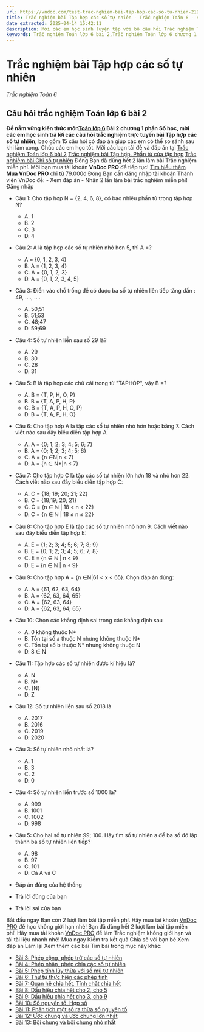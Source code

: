```yaml
---
url: https://vndoc.com/test-trac-nghiem-bai-tap-hop-cac-so-tu-nhien-219083
title: Trắc nghiệm bài Tập hợp các số tự nhiên - Trắc nghiệm Toán 6 - VnDoc.com
date_extracted: 2025-04-14 15:42:11
description: Mời các em học sinh luyện tập với bộ câu hỏi Trắc nghiệm Toán lớp 6 Chương 1 bài 2: Tập hợp các số tự nhiên của tập hợp để ôn tập và củng cố thêm kiến thức trọng tâm của bài.
keywords: Trắc nghiệm Toán lớp 6 bài 2,Trắc nghiệm Toán lớp 6 chương 1 bài 2,bài tập Tập hợp các số tự nhiên,bài tập toán lớp 6,toán lớp 6,bài tập chương 1 toán 6,Tập hợp các số tự nhiên lớp 6
---
```


# Trắc nghiệm bài Tập hợp các số tự nhiên
 _Trắc nghiệm Toán 6_
## **Câu hỏi trắc nghiệm Toán lớp 6 bài 2**
**Để nắm vững kiến thức môn[Toán lớp 6](<https://vndoc.com/test-mon-toan-lop6>) Bài 2 chương 1 phần Số học, mời các em học sinh trả lời các câu hỏi trắc nghiệm trực tuyến bài Tập hợp các số tự nhiên,** bao gồm 15 câu hỏi có đáp án giúp các em có thể so sánh sau khi làm xong. Chúc các em học tốt.
Mời các bạn tải đề và đáp án tại [Trắc nghiệm Toán lớp 6 bài 2](<https://vndoc.com/trac-nghiem-toan-lop-6-tap-hop-cac-so-tu-nhien-172771>)
[Trắc nghiệm bài Tập hợp. Phần tử của tập hợp](<https://vndoc.com/test-trac-nghiem-bai-tap-hop-phan-tu-cua-tap-hop-219084>)
[Trắc nghiệm bài Ghi số tự nhiên](<https://vndoc.com/test-trac-nghiem-bai-ghi-so-tu-nhien-219003> "Trắc nghiệm bài Ghi số tự nhiên")
Đóng
Bạn đã dùng hết 2 lần làm bài Trắc nghiệm miễn phí. Mời bạn mua tài khoản **VnDoc PRO** để tiếp tục\! [Tìm hiểu thêm](</pro>)
**Mua VnDoc PRO** chỉ từ 79.000đ
Đóng
Bạn cần đăng nhập tài khoản Thành viên VnDoc để:
\- Xem đáp án
\- Nhận 2 lần làm bài trắc nghiệm miễn phí\!
Đăng nhập 
  * Câu 1: Cho tập hợp N = \{2, 4, 6, 8\}, có bao nhiêu phần tử trong tập hợp N?
    * A. 1 
    * B. 2 
    * C. 3 
    * D. 4 
  * Câu 2: A là tập hợp các số tự nhiên nhỏ hơn 5, thì A =?
    * A = \{0, 1, 2, 3, 4\} 
    * B. A = \{1, 2, 3, 4\} 
    * C. A = \{0, 1, 2, 3\} 
    * D. A = \{0, 1, 2, 3, 4, 5\} 
  * Câu 3: Điền vào chỗ trống để có được ba số tự nhiên liên tiếp tăng dần : 49, ...., ....
    * A. 50;51 
    * B. 51;53 
    * C. 48;47 
    * D. 59;69 
  * Câu 4: Số tự nhiên liền sau số 29 là?
    * A. 29 
    * B. 30 
    * C. 28 
    * D. 31 
  * Câu 5: B là tập hợp các chữ cái trong từ "TAPHOP", vậy B =?
    * A. B = \{T, P, H, O, P\} 
    * B. B = \{T, A, P, H, P\} 
    * C. B = \{T, A, P, H, O, P\} 
    * D. B = \{T, A, P, H, O\} 
  * Câu 6: Cho tập hợp A là tập các số tự nhiên nhỏ hơn hoặc bằng 7. Cách viết nào sau đây biểu diễn tập hợp A
    * A. A = \{0; 1; 2; 3; 4; 5; 6; 7\} 
    * B. A = \{0; 1; 2; 3; 4; 5; 6\} 
    * C. A = \{n ∈N|n < 7\} 
    * D. A = \{n ∈ N\*|n ≤ 7\} 
  * Câu 7: Cho tập hợp C là tập các số tự nhiên lớn hơn 18 và nhỏ hơn 22. Cách viết nào sau đây biểu diễn tập hợp C:
    * A. C = \{18; 19; 20; 21; 22\} 
    * B. C = \{18;19; 20; 21\} 
    * C. C = \{n ∈ ℕ | 18 < n < 22\} 
    * D. C = \{n ∈ ℕ | 18 ≤ n ≤ 22\} 
  * Câu 8: Cho tập hợp E là tập các số tự nhiên nhỏ hơn 9. Cách viết nào sau đây biểu diễn tập hợp E:
    * A. E = \{1; 2; 3; 4; 5; 6; 7; 8; 9\} 
    * B. E = \{0; 1; 2; 3; 4; 5; 6; 7; 8\} 
    * C. E = \{n ∈ ℕ | n < 9\} 
    * D. E = \{n ∈ ℕ | n ≤ 9\} 
  * Câu 9: Cho tập hợp A = \{n ∈N|61 < x < 65\}. Chọn đáp án đúng:
    * A. A = \{61, 62, 63, 64\} 
    * B. A = \{62, 63, 64, 65\} 
    * C. A = \{62, 63, 64\} 
    * D. A = \{62, 63, 64; 65\} 
  * Câu 10: Chọn các khẳng định sai trong các khẳng định sau
    * A. 0 không thuộc N\* 
    * B. Tồn tại số a thuộc N nhưng không thuộc N\* 
    * C. Tồn tại số b thuộc N\* nhưng không thuộc N 
    * D. 8 ∈ N 
  * Câu 11: Tập hợp các số tự nhiên được kí hiệu là?
    * A. N 
    * B. N\* 
    * C. \{N\} 
    * D. Z 
  * Câu 12: Số tự nhiên liền sau số 2018 là
    * A. 2017 
    * B. 2016 
    * C. 2019 
    * D. 2020 
  * Câu 3: Số tự nhiên nhỏ nhất là?
    * A. 1 
    * B. 3 
    * C. 2 
    * D. 0 
  * Câu 4: Số tự nhiên liền trước số 1000 là?
    * A. 999 
    * B. 1001 
    * C. 1002 
    * D. 998 
  * Câu 5: Cho hai số tự nhiên 99; 100. Hãy tìm số tự nhiên a để ba số đó lập thành ba số tự nhiên liên tiếp?
    * A. 98 
    * B. 97 
    * C. 101 
    * D. Cả A và C 

  * Đáp án đúng của hệ thống
  * Trả lời đúng của bạn
  * Trả lời sai của bạn

Bắt đầu ngay
Bạn còn _2_ lượt làm bài tập miễn phí. Hãy mua tài khoản [VnDoc PRO](</pro>) để học không giới hạn nhé\!  Bạn đã dùng hết 2 lượt làm bài tập miễn phí\! Hãy mua tài khoản [VnDoc PRO](</pro>) để làm Trắc nghiệm không giới hạn và tải tài liệu nhanh nhé\!  Mua ngay
Kiểm tra kết quả Chia sẻ với bạn bè Xem đáp án Làm lại
Xem thêm các bài Tìm bài trong mục này khác:
  * [Bài 3: Phép cộng, phép trừ các số tự nhiên](</trac-nghiem-bai-3-phep-cong-phep-tru-cac-so-tu-nhien-272629>)
  * [Bài 4: Phép nhân, phép chia các số tự nhiên](</trac-nghiem-bai-4-phep-nhan-phep-chia-cac-so-tu-nhien-272635>)
  * [Bài 5: Phép tính lũy thừa với số mũ tự nhiên](</trac-nghiem-bai-5-phep-tinh-luy-thua-voi-so-mu-tu-nhien-272755>)
  * [Bài 6: Thứ tự thực hiện các phép tính](</trac-nghiem-bai-6-thu-tu-thuc-hien-cac-phep-tinh-272761>)
  * [Bài 7: Quan hệ chia hết. Tính chất chia hết](</trac-nghiem-bai-7-quan-he-chia-het-tinh-chat-chia-het-272767>)
  * [Bài 8: Dấu hiệu chia hết cho 2, cho 5 ](</trac-nghiem-bai-8-dau-hieu-chia-het-cho-2-cho-5-273891>)
  * [Bài 9: Dấu hiệu chia hết cho 3, cho 9](</trac-nghiem-bai-9-dau-hieu-chia-het-cho-3-cho-9-273899>)
  * [Bài 10: Số nguyên tố. Hợp số](</trac-nghiem-bai-10-so-nguyen-to-hop-so-273907>)
  * [Bài 11: Phân tích một số ra thừa số nguyên tố](</trac-nghiem-bai-11-phan-tich-mot-so-ra-thua-so-nguyen-to-274075>)
  * [Bài 12: Ước chung và ước chung lớn nhất](</trac-nghiem-bai-12-uoc-chung-va-uoc-chung-lon-nhat-274079>)
  * [Bài 13: Bội chung và bội chung nhỏ nhất](</trac-nghiem-bai-13-boi-chung-va-boi-chung-nho-nhat-274081>)

